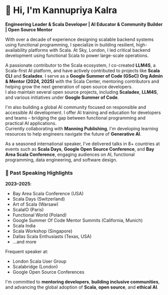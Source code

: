 # 👋 Hi, I'm Kannupriya Kalra

**Engineering Leader & Scala Developer | AI Educator & Community Builder | Open Source Mentor**

With over a decade of experience designing scalable backend systems using functional programming, I specialize in building resilient, high-availability platforms with Scala. At Sky, London, I led critical backend development using functional Scala to power large-scale operations.

A passionate contributor to the Scala ecosystem, I co-created **LLM4S**, a Scala-first AI platform, and have actively contributed to projects like **Scala CLI** and **Scaladex**. I serve as a **Google Summer of Code (GSoC) Org Admin & Mentor (2024, 2025)** with the Scala Center, mentoring contributors and helping grow the next generation of open source developers.  
I also maintain several open source projects, including **Scaladex**, **LLM4S**, and various initiatives under **Google Summer of Code**.

I'm also building a global AI community focused on responsible and accessible AI development. I offer AI training and education for developers and teams – bridging the gap between functional programming and practical AI applications.  
Currently collaborating with **Manning Publishing**, I'm developing learning resources to help engineers navigate the future of **Generative AI**.

As a seasoned international speaker, I’ve delivered talks in 8+ countries at events such as **Scala Days**, **Google Open Source Conference**, and **Bay Area Scala Conference**, engaging audiences on AI, functional programming, data engineering, and software design.


### 🎤 Past Speaking Highlights

**2023–2025**: 
- Bay Area Scala Conference (USA)
- Scala Days (Switzerland)  
- Art of Scala (Warsaw)  
- ScalaIO (Paris)  
- Functional World (Poland)  
- Google Summer Of Code Mentor Summits (California, Munich)  
- Scala India  
- Scala Workshop (Singapore)
- Dallas Scala Enthusiasts (Texas, USA)
- ...and more

Frequent speaker at:  
- London Scala User Group  
- Scalabridge (London)
- Google Open Source Conferences


I'm committed to **mentoring developers**, **building inclusive communities**, and advancing the global adoption of **Scala**, **open source**, and **ethical AI**.
